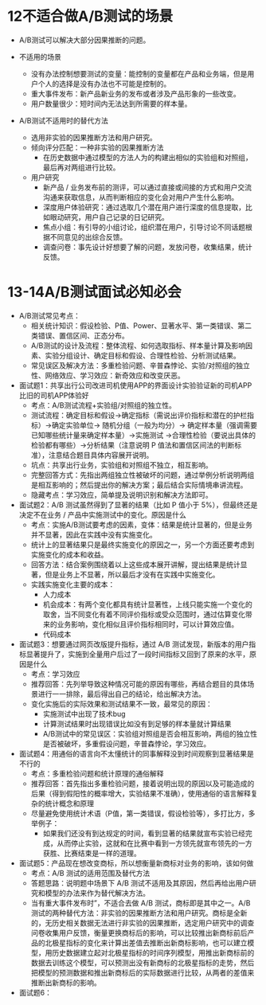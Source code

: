 # 12不适合做A/B测试的场景

* A/B测试可以解决大部分因果推断的问题。
* 不适用的场景
  * 没有办法控制想要测试的变量：能控制的变量都在产品和业务端，但是用户个人的选择是没有办法也不可能是控制的。
  * 重大事件发布：新产品新业务的发布或者涉及产品形象的一些改变。
  * 用户数量很少：短时间内无法达到所需要的样本量。

* A/B测试不适用时的替代方法
  * 选用非实验的因果推断方法和用户研究。
  * 倾向评分匹配：一种非实验的因果推断方法
    * 在历史数据中通过模型的方法人为的构建出相似的实验组和对照组，最后再对两组进行比较。
  * 用户研究
    * 新产品 / 业务发布前的测评，可以通过直接或间接的方式和用户交流沟通来获取信息，从而判断相应的变化会对用户产生什么影响。
    * 深度用户体验研究：通过选取几个潜在用户进行深度的信息提取，比如眼动研究，用户自己记录的日记研究。
    * 焦点小组：有引导的小组讨论，组织潜在用户，引导讨论不同话题根据不同意见的出综合反馈。
    * 调查问卷：事先设计好想要了解的问题，发放问卷，收集结果，统计反馈。

# 13-14A/B测试面试必知必会

* A/B测试常见考点：
  * 相关统计知识：假设检验、P值、Power、显著水平、第一类错误、第二类错误、置信区间、正态分布。
  * A/B测试的设计及流程：整体流程、如何选取指标、样本量计算及影响因素、实验分组设计、确定目标和假设、合理性检验、分析测试结果。
  * 常见误区及解决方法：多重检验问题、辛普森悖论、实验/对照组的独立性、网络效应、学习效应：新奇效应和改变厌恶。
* 面试题1：共享出行公司改进司机使用APP的界面设计实验验证新的司机APP比旧的司机APP体验好
  * 考点：A/B测试流程+实验组/对照组的独立性。
  * 测试流程：确定目标和假设→确定指标（需说出评价指标和潜在的护栏指标）→确定实验单位→ 随机分组（一般为均分）→ 确定样本量（强调需要已知哪些统计量来确定样本量）→实施测试 →合理性检验（要说出具体的检验都有哪些）→分析结果（注意说明 P 值法和置信区间法的判断标准），注意结合题目具体内容展开说明。
  * 坑点：共享出行业务，实验组和对照组不独立，相互影响。
  * 完整回答方式：先指出两组独立性被破坏的问题，通过举例分析说明两组是相互影响的；然后提出你的解决方案；最后结合实际情境串讲流程。
  * 隐藏考点：学习效应，简单提及说明识别和解决方法即可。
* 面试题2：A/B 测试虽然得到了显著的结果（比如 P 值小于 5%），但最终还是决定不在业务 / 产品中实施测试中的变化。原因是什么
  * 考点：实施A/B测试要考虑的因素，变体：结果是统计显著的，但是业务并不显著，因此在实践中没有实施变化。
  * 统计上的显著结果只是最终实施变化的原因之一，另一个方面还要考虑到实施变化的成本和收益。
  * 回答方法：结合案例围绕着以上这些成本展开讲解，提出结果是统计显著，但是业务上不显著，所以最后才没有在实践中实施变化。
  * 实践实施变化主要的成本：
    * 人力成本
    * 机会成本：有两个变化都具有统计显著性，上线只能实施一个变化的取舍，当不同变化有着不同评价指标或受众范围时，通过估算变化带来的业务影响，变化相似且评价指标相同时，可以计算效应值。
    * 代码成本
* 面试题3：想要通过网页改版提升指标，通过 A/B 测试发现，新版本的用户指标显著提升了，实施到全量用户后过了一段时间指标又回到了原来的水平，原因是什么
  * 考点：学习效应
  * 推荐回答：先列举导致这种情况可能的原因有哪些，再结合题目的具体场景进行一一排除，最后得出自己的结论，给出解决方法。
  * 变化实施后的实际效果和测试结果不一致，最常见的原因：
    * 实施测试中出现了技术bug
    * 计算测试结果时出现错误比如没有到足够的样本量就计算结果
    * A/B测试中的常见误区：实验组对照组是否会相互影响，两组的独立性是否被破坏，多重假设问题，辛普森悖论，学习效应。
* 面试题4：用通俗的语言向不太懂统计的同事解释没到时间观察到显著结果是不行的
  * 考点：多重检验问题和统计原理的通俗解释
  * 推荐回答：首先指出多重检验问题，接着说明出现的原因以及可能造成的后果（得到假阳性的概率增大，实验结果不准确），使用通俗的语言解释复杂的统计概念和原理
  * 尽量避免使用统计术语（P值，第一类错误，假设检验等），多打比方，多举例子：
    * 如果我们还没有到达规定的时间，看到显著的结果就宣布实验已经完成，从而停止实验，这就和在比赛中看到一方领先就宣布领先的一方获胜、比赛结束是一样的道理。
* 面试题5：产品现在想改变商标，所以想衡量新商标对业务的影响，该如何做
  * 考点：A/B 测试的适用范围及替代方法
  * 答题思路：说明题中场景下 A/B 测试不适用及其原因，然后再给出用户研究和模型的办法来作为替代解决方法。
  * 当有重大事件发布时”，不适合去做 A/B 测试，商标即是其中之一。A/B 测试的两种替代方法：非实验的因果推断方法和用户研究。商标是全新的，无历史相关数据无法进行非实验的因果推断，选定用户研究中的调查问卷收集用户反馈，衡量更换商标后的影响，可以比较推出新商标前后产品的北极星指标的变化来计算出差值去推断出新商标影响，也可以建立模型，用历史数据建立起对北极星指标的时间序列模型，用推出新商标前的数据去训练这个模型，可以预测出没有新商标的北极星指标的走势，然后把模型的预测数据和推出新商标后的实际数据进行比较，从两者的差值来推断出新商标的影响。
* 面试题6：